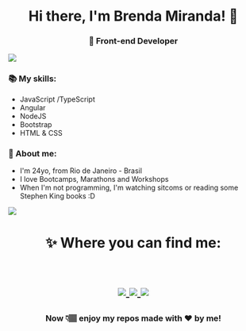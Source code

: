 <h1 align="center"> Hi there, I'm Brenda Miranda! 🤩 </h1>
<h3 align="center">🚀 Front-end Developer </h3>

<img src="https://yata-apix-a9caea66-ad78-425f-aa08-e292558ebb65.lss.locawebcorp.com.br/b7c7dbff38ae4f419c94ce8d2254b9d9.png"> 

### 📚 My skills:
- JavaScript /TypeScript
- Angular
- NodeJS
- Bootstrap
- HTML & CSS

### 👀 About me:
- I'm 24yo, from Rio de Janeiro - Brasil
- I love Bootcamps, Marathons and Workshops
- When I'm not programming, I'm watching sitcoms or reading some Stephen King books :D
  
<img src="https://yata-apix-a9caea66-ad78-425f-aa08-e292558ebb65.lss.locawebcorp.com.br/b7c7dbff38ae4f419c94ce8d2254b9d9.png"> 

<h1 align="center">
✨ Where you can find me:
  
  <p align="center"><br/>
   <a href="https://www.linkedin.com/in/bmndx/">
    <img src="https://img.shields.io/badge/Linkedin-%2Fin%2Fbmndx-blue?style=for-the-badge&logo=appveyor">
  </a>
  
  <a href="https://www.instagram.com/itsbrenmi/">
    <img src="https://img.shields.io/badge/Instagram-%40heymrslazulli-ff69b2?style=for-the-badge&logo=appveyor">
  </a>
  
   <a href="https://twitter.com/mrslazulli">
    <img src="https://img.shields.io/badge/Twitter-%40mrslazulli-blue?style=for-the-badge&logo=appveyor">
  </a>
  </a>
</p>
</h1>

<h3 align="center"><strong> Now 👇🏽 enjoy my repos made with ❤ by me! </strong> </h3>

